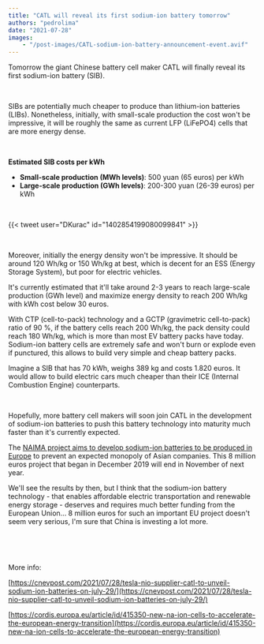 ```yaml
---
title: "CATL will reveal its first sodium-ion battery tomorrow"
authors: "pedrolima"
date: "2021-07-28"
images: 
    - "/post-images/CATL-sodium-ion-battery-announcement-event.avif"
---
```


Tomorrow the giant Chinese battery cell maker CATL will finally reveal its first sodium-ion battery (SIB).

 

SIBs are potentially much cheaper to produce than lithium-ion batteries (LIBs). Nonetheless, initially, with small-scale production the cost won't be impressive, it will be roughly the same as current LFP (LiFePO4) cells that are more energy dense.

 

**Estimated SIB costs per kWh**

- **Small-scale production (MWh levels)**: 500 yuan (65 euros) per kWh
- **Large-scale production (GWh levels)**: 200-300 yuan (26-39 euros) per kWh

 

{{< tweet user="DKurac" id="1402854199080099841" >}}

 

Moreover, initially the energy density won't be impressive. It should be around 120 Wh/kg or 150 Wh/kg at best, which is decent for an ESS (Energy Storage System), but poor for electric vehicles.

It's currently estimated that it'll take around 2-3 years to reach large-scale production (GWh level) and maximize energy density to reach 200 Wh/kg with kWh cost below 30 euros.

With CTP (cell-to-pack) technology and a GCTP (gravimetric cell-to-pack) ratio of 90 %, if the battery cells reach 200 Wh/kg, the pack density could reach 180 Wh/kg, which is more than most EV battery packs have today. Sodium-ion battery cells are extremely safe and won't burn or explode even if punctured, this allows to build very simple and cheap battery packs.

Imagine a SIB that has 70 kWh, weighs 389 kg and costs 1.820 euros. It would allow to build electric cars much cheaper than their ICE (Internal Combustion Engine) counterparts.

 

Hopefully, more battery cell makers will soon join CATL in the development of sodium-ion batteries to push this battery technology into maturity much faster than it's currently expected.

The [NAIMA project aims to develop sodium-ion batteries to be produced in Europe](https://naimaproject.eu/) to prevent an expected monopoly of Asian companies. This 8 million euros project that began in December 2019 will end in November of next year.

We'll see the results by then, but I think that the sodium-ion battery technology - that enables affordable electric transportation and renewable energy storage - deserves and requires much better funding from the European Union... 8 million euros for such an important EU project doesn't seem very serious, I'm sure that China is investing a lot more.

 

 

More info:

[https://cnevpost.com/2021/07/28/tesla-nio-supplier-catl-to-unveil-sodium-ion-batteries-on-july-29/](https://cnevpost.com/2021/07/28/tesla-nio-supplier-catl-to-unveil-sodium-ion-batteries-on-july-29/)

[https://cordis.europa.eu/article/id/415350-new-na-ion-cells-to-accelerate-the-european-energy-transition](https://cordis.europa.eu/article/id/415350-new-na-ion-cells-to-accelerate-the-european-energy-transition)
